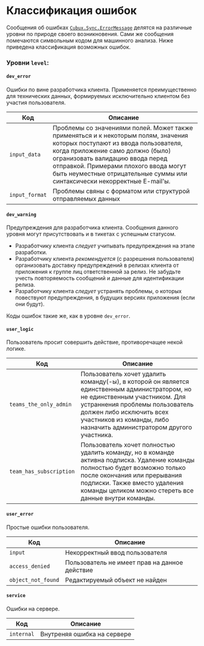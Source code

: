 Классификация ошибок
====================

Сообщения об ошибках
[`Cubux.Sync.ErrorMessage`][Cubux.Sync.ErrorMessage] делятся на
различные уровни по природе своего возникновения. Сами же сообщения
помечаются символьным кодом для машинного анализа. Ниже приведена
классификация возможных ошибок.

### Уровни `level`:

#### `dev_error`

Ошибки по вине разработчика клиента. Применяется преимущественно для
технических данных, формируемых исключительно клиентом без участия
пользователя.

Код | Описание
--- | --------
`input_data` | Проблемы со значениями полей. Может также применяться и к некоторым полям, значения которых поступают из ввода пользователя, когда приложение само должно (было) огранизовать валидацию ввода перед отправкой. Примерами плохого ввода могут быть неуместные отрицательные суммы или синтаксически некорректные E-mail'ы.
`input_format` | Проблемы свяны с форматом или структурой отправляемых данных

#### `dev_warning`

Предупреждения для разработчика клиента. Сообщения данного уровня могут
присутствовать и в тикетах с успешным статусом.

*   Разработчику клиента _следует_ учитывать предупреждения на этапе
    разработки.
*   Разработчику клиента _рекомендуется_ (с разрешения пользователя)
    организовать доставку предупреждений в релизах клиента от
    приложения к группе лиц ответственной за релиз. Не забудьте учесть
    повторяемость сообщений и данные для идентификации релиза.
*   Разработчику клиента _следует_ устранять проблемы, о которых
    повествуют предупреждения, в будущих версиях приложения (если они
    будут).

Коды ошибок такие же, как в уровне `dev_error`.

#### `user_logic`

Пользователь просит совершить действие, противоречащее некой логике.

Код | Описание
--- | --------
`teams_the_only_admin` | Пользователь хочет удалить команду(-ы), в которой он является единственным администратором, но не единственным участником. Для устраннения проблемы пользователь должен либо исключить всех участников из команды, либо назначить администратором другого участника.
`team_has_subscription` | Пользователь хочет полностью удалить команду, но в команде активна подписка. Удаление команды полностью будет возможно только после окончания или прерывания подписки. Также вместо удаления команды целиком можно стереть все данные внутри команды.

#### `user_error`

Простые ошибки пользователя.

Код | Описание
--- | --------
`input` | Некорректный ввод пользователя
`access_denied` | Пользователь не имеет прав на данное действие
`object_not_found` | Редактируемый объект не найден

#### `service`

Ошибки на сервере.

Код | Описание
--- | --------
`internal` | Внутреняя ошибка на сервере


[Cubux.Sync.ErrorMessage]: ../type/sync/error-message.md
